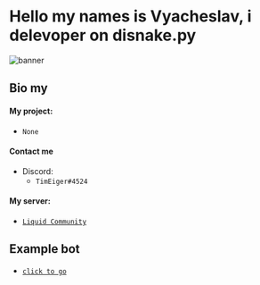 # Hello my names is Vyacheslav, i delevoper on disnake.py
![banner](https://cdn.discordapp.com/attachments/824353537080557569/959398559021690950/unknown.png)
## Bio my
#### My project:
- `None`

#### Contact me
  - Discord:  
    - `TimEiger#4524`



#### My server:

  - [`Liquid Community`](https://discord.gg/3kF57Cezxx)

## Example bot
  - [`click to go`](https://github.com/timeigerpy/timeigerpy/blob/main/example-bot.md#example-bot-on-disnakepy)
